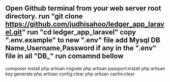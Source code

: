 Open Github terminal from your web server root directory.
run "git clone https://github.com/judhisahoo/ledger_app_laravel.git"
run  "cd ledger_app_laravel" 
copy ".env.example" to new ".env" file
add Mysql DB Name,Username,Password if any in the ".env" file in all "DB_" 
run comamnd bellow
-------------------------
composer install
php artisan migrate
php artisan passport:install
php artisan key:generate
php artisan config:clear
php artisan cache:clear
